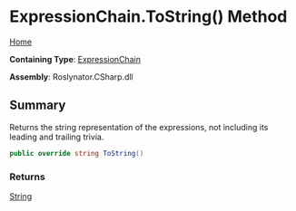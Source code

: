 # ExpressionChain\.ToString\(\) Method

[Home](../../../../README.md)

**Containing Type**: [ExpressionChain](../README.md)

**Assembly**: Roslynator\.CSharp\.dll

## Summary

Returns the string representation of the expressions, not including its leading and trailing trivia\.

```csharp
public override string ToString()
```

### Returns

[String](https://docs.microsoft.com/en-us/dotnet/api/system.string)

